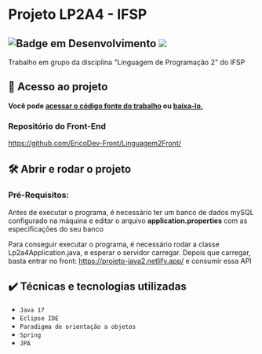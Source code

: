 # Projeto LP2A4 - IFSP
## ![Badge em Desenvolvimento](http://img.shields.io/static/v1?label=STATUS&message=FINALZADO&color=red&style=for-the-badge) <img src="http://img.shields.io/static/v1?label=Java&message=17&color=blue&style=for-the-badge&logo=openjdk"/>
Trabalho em grupo da disciplina "Linguagem de Programação 2" do IFSP 
## 📁 Acesso ao projeto

**Você pode [acessar o código fonte do trabalho](https://github.com/gustavofalconi/LP2A4/tree/main) ou [baixa-lo.](https://github.com/gustavofalconi/LP2A4/archive/refs/heads/main.zip)**

### Repositório do Front-End

<a>https://github.com/EricoDev-Front/Linguagem2Front/</a>

## 🛠️ Abrir e rodar o projeto

### Pré-Requisitos: 

Antes de executar o programa, é necessário ter um banco de dados mySQL configurado na máquina e editar o arquivo <strong>application.properties</strong> com as especificações do seu banco

Para conseguir executar o programa, é necessário rodar a classe Lp2a4Application.java, e esperar o servidor carregar. Depois que carregar, basta entrar no front: https://projeto-java2.netlify.app/ e consumir essa API

## ✔️ Técnicas e tecnologias utilizadas

- ``Java 17``
- ``Eclipse IDE``
- ``Paradigma de orientação a objetos``
- ``Spring``
- ``JPA``
